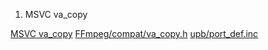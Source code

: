 1. MSVC va_copy

[MSVC va_copy](https://stackoverflow.com/questions/558223/va-copy-porting-to-visual-c)
[FFmpeg/compat/va_copy.h](https://github.com/FFmpeg/FFmpeg/blob/0b7bfa8ad79e483fd81fc006b35c4ef86990d46f/compat/va_copy.h#L27-L29)
[upb/port_def.inc](https://github.com/protocolbuffers/upb/blob/00e739648d816fae3972c9d51fef24940cf50539/upb/port_def.inc#L79)
